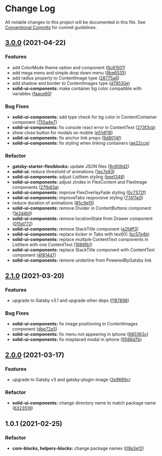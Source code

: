 # Change Log

All notable changes to this project will be documented in this file.
See [Conventional Commits](https://conventionalcommits.org) for commit guidelines.

## [3.0.0](https://gitlab.com/alimoosavi15/gatsby-theme-flexiblog/compare/@elegantstack/solid-ui-components@2.1.0...@elegantstack/solid-ui-components@3.0.0) (2021-04-22)

### Features

- add ColorMode theme option and component ([6c61501](https://gitlab.com/alimoosavi15/gatsby-theme-flexiblog/commit/6c61501988b62bbe701d7adb77c7ab05c4722e6d))
- add mega menu and simple drop down menu ([9be6535](https://gitlab.com/alimoosavi15/gatsby-theme-flexiblog/commit/9be65354abde0e6801a64492f12e303a1e118484))
- add radius property to ContentImage type ([28775a6](https://gitlab.com/alimoosavi15/gatsby-theme-flexiblog/commit/28775a6ea6b64782f6e16494b4d1a263f435a07e))
- add shadow and border to ContentImages type ([d79530e](https://gitlab.com/alimoosavi15/gatsby-theme-flexiblog/commit/d79530ee64ac407722efe497dcb51a77dcd65732))
- **solid-ui-components:** make container bg color compatible with variables ([faace60](https://gitlab.com/alimoosavi15/gatsby-theme-flexiblog/commit/faace607c3f5a4c9ff7c253df829f44ce1606d98))

### Bug Fixes

- **solid-ui-components:** add type check for bg color in ContentContainer component ([755a4e7](https://gitlab.com/alimoosavi15/gatsby-theme-flexiblog/commit/755a4e7f568ee35585031e1d04ad014aaf2d3986))
- **solid-ui-components:** fix console react error in ContentText ([273f3cb](https://gitlab.com/alimoosavi15/gatsby-theme-flexiblog/commit/273f3cb17481b168bafc91130a0b0aaf17011b39))
- show close button for modals on mobile ([e51df18](https://gitlab.com/alimoosavi15/gatsby-theme-flexiblog/commit/e51df183d2c81fac3ac6d3afff341b0005b13f88))
- **solid-ui-components:** fix anchor link props ([9d8014f](https://gitlab.com/alimoosavi15/gatsby-theme-flexiblog/commit/9d8014fd6e24b46d05b59adca5c5a248d23dfcc5))
- **solid-ui-components:** fix styling when linking containers ([ae22cce](https://gitlab.com/alimoosavi15/gatsby-theme-flexiblog/commit/ae22cceac2cef21e83cbef6ada27a4be85119faa))

### Refactor

- **gatsby-starter-flexiblocks:** update JSON files ([9c609d2](https://gitlab.com/alimoosavi15/gatsby-theme-flexiblog/commit/9c609d243fb6d4ad327a13bfcca6aa364be7bb14))
- **solid-ui:** reduce threshold of animations ([1ec7e83](https://gitlab.com/alimoosavi15/gatsby-theme-flexiblog/commit/1ec7e83cbca4bb39767ecccf65c1b6d7c4d35019))
- **solid-ui-components:** adjust ListItem styling ([bee1348](https://gitlab.com/alimoosavi15/gatsby-theme-flexiblog/commit/bee134875e27a0643e1f80bdbaae3a0525490726))
- **solid-ui-components:** adjust zIndex in FlexContent and FlexImage components ([27fb83a](https://gitlab.com/alimoosavi15/gatsby-theme-flexiblog/commit/27fb83acb3a700aa91a0c9f815a8f061619c945f))
- **solid-ui-components:** improve FlexOverlayFade styling ([0c7372f](https://gitlab.com/alimoosavi15/gatsby-theme-flexiblog/commit/0c7372f8417dd2c7966ded7b6ff93f75c5edeade))
- **solid-ui-components:** improveTabs responsive styling ([77411e0](https://gitlab.com/alimoosavi15/gatsby-theme-flexiblog/commit/77411e0e9173662bcd4c5e51301efa3778456c5f))
- reduce duration of animations ([85c9e15](https://gitlab.com/alimoosavi15/gatsby-theme-flexiblog/commit/85c9e157188e1e4e19e65188f3256c9dc5d6181d))
- **solid-ui-components:** remove Divider in ContentButtons component ([1e2d4b1](https://gitlab.com/alimoosavi15/gatsby-theme-flexiblog/commit/1e2d4b184e06f09b524bf72de087aef5dec18e1e))
- **solid-ui-components:** remove locationState from Drawer component ([015d772](https://gitlab.com/alimoosavi15/gatsby-theme-flexiblog/commit/015d772dd5d708347edb51d212a6e5a25f9938b3))
- **solid-ui-components:** remove StackTitle component ([a2fdff3](https://gitlab.com/alimoosavi15/gatsby-theme-flexiblog/commit/a2fdff3422fd9000fbf885449203566524d7a876))
- **solid-ui-components:** replace kicker in Tabs with text[0] ([bc57e4b](https://gitlab.com/alimoosavi15/gatsby-theme-flexiblog/commit/bc57e4b82a2c30edb9cd73a97cff333548c9636a))
- **solid-ui-components:** replace multiple ContentText components in ListItem with one ContentText ([1688fb1](https://gitlab.com/alimoosavi15/gatsby-theme-flexiblog/commit/1688fb1945297c3769557b8263845cc96c2ca796))
- **solid-ui-components:** replace StackTitle component with ContentText component ([4f814d7](https://gitlab.com/alimoosavi15/gatsby-theme-flexiblog/commit/4f814d7915146051fcde58dc2a414603a70e5a71))
- **solid-ui-components:** remove underline from PoweredByGatsby link

## [2.1.0](https://gitlab.com/alimoosavi15/gatsby-theme-flexiblog/compare/@elegantstack/solid-ui-components@2.0.0...@elegantstack/solid-ui-components@2.1.0) (2021-03-20)

### Features

- upgrade to Gatsby v3.1 and upgrade other deps ([f187898](https://gitlab.com/alimoosavi15/gatsby-theme-flexiblog/commit/f187898cd7cae9827c2290fc5906574de894b75f))

### Bug Fixes

- **solid-ui-components:** fix image positioning in ContentImages component ([dbe72a5](https://gitlab.com/alimoosavi15/gatsby-theme-flexiblog/commit/dbe72a5c4e4461f838691675e3c38e135ce99a4c))
- **solid-ui-components:** fix menu not appearing in iphone ([680363c](https://gitlab.com/alimoosavi15/gatsby-theme-flexiblog/commit/680363cd31d06de05ef92bfcabb1c12c92b961a6))
- **solid-ui-components:** fix misplaced modal in iphone ([9586d7b](https://gitlab.com/alimoosavi15/gatsby-theme-flexiblog/commit/9586d7b93d7cba6c2025796c9600d539997dbaf2))

## [2.0.0](https://gitlab.com/alimoosavi15/gatsby-theme-flexiblog/compare/@elegantstack/solid-ui-components@1.0.1...@elegantstack/solid-ui-components@2.0.0) (2021-03-17)

### Features

- upgrade to Gatsby v3 and gatsby-plugin-image ([2e9689c](https://gitlab.com/alimoosavi15/gatsby-theme-flexiblog/commit/2e9689cc5fccf1af4f84ca051809eafccce08d11))

### Refactor

- **solid-ui-components:** change directory name to match package name ([6323519](https://gitlab.com/alimoosavi15/gatsby-theme-flexiblog/commit/6323519d461702517ac479f57e38d48b7de776a1))

## 1.0.1 (2021-02-25)

### Refactor

- **core-blocks, helpers-blocks:** change package names ([09a3ef2](https://gitlab.com/alimoosavi15/gatsby-theme-flexiblog/commit/09a3ef2826b501c6337ce6f516049f3870a98dff))
